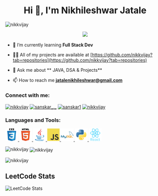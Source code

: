 <h1 align="center">Hi 👋, I'm Nikhileshwar Jatale</h1>
<p align="left"> <img src="https://komarev.com/ghpvc/?username=nikkvijay&label=Profile%20views&color=0e75b6&style=flat" alt="nikkvijay" /> </p>
<div id="header" align="center">
  <img src="https://media.giphy.com/media/M9gbBd9nbDrOTu1Mqx/giphy.gif" width="100"/>
</div>

- 🌱 I’m currently learning **Full Stack Dev**

- 👨‍💻 All of my projects are available at [https://github.com/nikkvijay?tab=repositories](https://github.com/nikkvijay?tab=repositories)

- 💬 Ask me about ** JAVA, DSA & Projects**

- 📫 How to reach me **jatalenikhileshwar@gmail.com**

<h3 align="left">Connect with me:</h3>
<p align="left">
<a href="https://linkedin.com/in/nikhileshwar-jatale-4a85a1201" target="blank"><img align="center" src="https://raw.githubusercontent.com/rahuldkjain/github-profile-readme-generator/master/src/images/icons/Social/linked-in-alt.svg" alt="nikkvijay" height="30" width="40" /></a>
<a href="https://instagram.com/nikkvijay" target="blank"><img align="center" src="https://raw.githubusercontent.com/rahuldkjain/github-profile-readme-generator/master/src/images/icons/Social/instagram.svg" alt="sanskar_._" height="30" width="40" /></a>
<a href="https://www.hackerrank.com/jatalenikhilesh1" target="blank"><img align="center" src="https://raw.githubusercontent.com/rahuldkjain/github-profile-readme-generator/master/src/images/icons/Social/hackerrank.svg" alt="sanskar1" height="30" width="40" /></a>
<a href="https://leetcode.com/nikkvijay" target="blank"><img align="center" src="https://raw.githubusercontent.com/rahuldkjain/github-profile-readme-generator/master/src/images/icons/Social/leet-code.svg" alt="nikkvijay" height="30" width="40" /></a>
</p>

<h3 align="left">Languages and Tools:</h3>
<p align="left"> 
<a href="https://www.w3schools.com/css/" target="_blank" rel="noreferrer"> <img src="https://raw.githubusercontent.com/devicons/devicon/master/icons/css3/css3-original-wordmark.svg" alt="css3" width="40" height="40"/> </a> 
<a href="https://www.w3.org/html/" target="_blank" rel="noreferrer"> <img src="https://raw.githubusercontent.com/devicons/devicon/master/icons/html5/html5-original-wordmark.svg" alt="html5" width="40" height="40"/> </a> 
<a href="https://www.java.com" target="_blank" rel="noreferrer"> <img src="https://raw.githubusercontent.com/devicons/devicon/master/icons/java/java-original.svg" alt="java" width="40" height="40"/> </a> 
<a href="https://developer.mozilla.org/en-US/docs/Web/JavaScript" target="_blank" rel="noreferrer"> <img src="https://raw.githubusercontent.com/devicons/devicon/master/icons/javascript/javascript-original.svg" alt="javascript" width="40" height="40"/> </a> 
<a href="https://www.mysql.com/" target="_blank" rel="noreferrer"> <img src="https://raw.githubusercontent.com/devicons/devicon/master/icons/mysql/mysql-original-wordmark.svg" alt="mysql" width="40" height="40"/> </a> 
<a href="https://www.python.org" target="_blank" rel="noreferrer"> <img src="https://raw.githubusercontent.com/devicons/devicon/master/icons/python/python-original.svg" alt="python" width="40" height="40"/> </a> 
<a href="https://reactjs.org/" target="_blank" rel="noreferrer"> <img src="https://raw.githubusercontent.com/devicons/devicon/master/icons/react/react-original-wordmark.svg" alt="react" width="40" height="40"/> </a> 
</p>

<p><img align="left" src="https://github-readme-stats.vercel.app/api/top-langs?username=nikkvijay&show_icons=true&locale=en&layout=compact" alt="nikkvijay" /></p>

<p>&nbsp;<img align="center" src="https://github-readme-stats.vercel.app/api?username=nikkvijay&show_icons=true&locale=en" alt="nikkvijay" /></p>

<p><img align="center" src="https://github-readme-streak-stats.herokuapp.com/?user=nikkvijay&" alt="nikkvijay" /></p>

## LeetCode Stats

![LeetCode Stats](https://leetcode-stats-api.herokuapp.com/nikkvijay)
